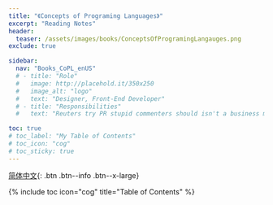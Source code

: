 ```yaml
---
title: "《Concepts of Programing Languages》"
excerpt: "Reading Notes"
header:
  teaser: /assets/images/books/ConceptsOfProgramingLangauges.png
exclude: true

sidebar:
  nav: "Books_CoPL_enUS"
  # - title: "Role"
  #   image: http://placehold.it/350x250
  #   image_alt: "logo"
  #   text: "Designer, Front-End Developer"
  # - title: "Responsibilities"
  #   text: "Reuters try PR stupid commenters should isn't a business model"

toc: true
# toc_label: "My Table of Contents"
# toc_icon: "cog"
# toc_sticky: true
---
```


[简体中文](../../zhCN/Intro/){: .btn .btn--info .btn--x-large}

{% include toc icon="cog" title="Table of Contents" %}
